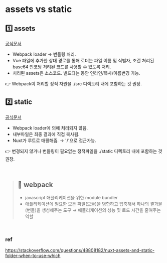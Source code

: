 # assets vs static
## :one: assets
[공식문서](https://nuxtjs.org/docs/directory-structure/assets/)
- Webpack loader → 번들링 처리.
- Vue 파일에 추가한 상대 경로를 통해 로더는 파일 이름 및 식별자, 조건 처리된 base64 인코딩 처리된 코드를 사용할 수 있도록 처리.
- 처리된 assets은 소스코드. 빌드되는 동안 인라인/복사/이름변경 가능.

:point_right: Webpack이 처리할 정적 자원을 ./src 디렉토리 내에 포함하는 것 권장.

## :two: static
[공식문서](https://nuxtjs.org/docs/directory-structure/static)
- Webpack loader에 의해 처리되지 않음.
- 내부파일은 최종 결과에 직접 복사됨.
- Nuxt가 루트로 매핑해줌. → '/'으로 접근가능.

:point_right: 변경되지 않거나 번들링이 필요없는 정적파일을 ./static 디렉토리 내에 포함하는 것 권장.

<br>

> ## 📝 webpack
> - javascript 애플리케이션을 위한 module bundler
> - 애플리케이션에 필요한 모든 파일(모듈)을 병합하고 압축해서 하나의 결과물(번들)을 생성해주는 도구 → 애플리케이션의 성능 및 로드 시간을 줄여주는 역할


<br>


### ref
https://stackoverflow.com/questions/48808182/nuxt-assets-and-static-folder-when-to-use-which
